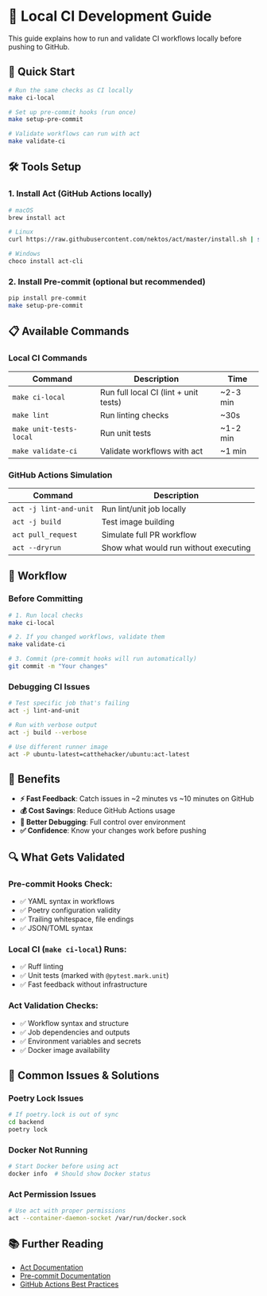 # 🚀 Local CI Development Guide

This guide explains how to run and validate CI workflows locally before pushing to GitHub.

## 🎯 Quick Start

```bash
# Run the same checks as CI locally
make ci-local

# Set up pre-commit hooks (run once)
make setup-pre-commit

# Validate workflows can run with act
make validate-ci
```

## 🛠️ Tools Setup

### 1. Install Act (GitHub Actions locally)
```bash
# macOS
brew install act

# Linux
curl https://raw.githubusercontent.com/nektos/act/master/install.sh | sudo bash

# Windows
choco install act-cli
```

### 2. Install Pre-commit (optional but recommended)
```bash
pip install pre-commit
make setup-pre-commit
```

## 📋 Available Commands

### Local CI Commands
| Command | Description | Time |
|---------|-------------|------|
| `make ci-local` | Run full local CI (lint + unit tests) | ~2-3 min |
| `make lint` | Run linting checks | ~30s |
| `make unit-tests-local` | Run unit tests | ~1-2 min |
| `make validate-ci` | Validate workflows with act | ~1 min |

### GitHub Actions Simulation
| Command | Description |
|---------|-------------|
| `act -j lint-and-unit` | Run lint/unit job locally |
| `act -j build` | Test image building |
| `act pull_request` | Simulate full PR workflow |
| `act --dryrun` | Show what would run without executing |

## 🔄 Workflow

### Before Committing
```bash
# 1. Run local checks
make ci-local

# 2. If you changed workflows, validate them
make validate-ci

# 3. Commit (pre-commit hooks will run automatically)
git commit -m "Your changes"
```

### Debugging CI Issues
```bash
# Test specific job that's failing
act -j lint-and-unit

# Run with verbose output
act -j build --verbose

# Use different runner image
act -P ubuntu-latest=catthehacker/ubuntu:act-latest
```

## 🎯 Benefits

- **⚡ Fast Feedback**: Catch issues in ~2 minutes vs ~10 minutes on GitHub
- **💰 Cost Savings**: Reduce GitHub Actions usage
- **🔧 Better Debugging**: Full control over environment
- **✅ Confidence**: Know your changes work before pushing

## 🔍 What Gets Validated

### Pre-commit Hooks Check:
- ✅ YAML syntax in workflows
- ✅ Poetry configuration validity  
- ✅ Trailing whitespace, file endings
- ✅ JSON/TOML syntax

### Local CI (`make ci-local`) Runs:
- ✅ Ruff linting
- ✅ Unit tests (marked with `@pytest.mark.unit`)
- ✅ Fast feedback without infrastructure

### Act Validation Checks:
- ✅ Workflow syntax and structure
- ✅ Job dependencies and outputs
- ✅ Environment variables and secrets
- ✅ Docker image availability

## 🚨 Common Issues & Solutions

### Poetry Lock Issues
```bash
# If poetry.lock is out of sync
cd backend
poetry lock
```

### Docker Not Running
```bash
# Start Docker before using act
docker info  # Should show Docker status
```

### Act Permission Issues
```bash
# Use act with proper permissions
act --container-daemon-socket /var/run/docker.sock
```

## 📚 Further Reading

- [Act Documentation](https://github.com/nektos/act)
- [Pre-commit Documentation](https://pre-commit.com/)
- [GitHub Actions Best Practices](https://docs.github.com/en/actions/learn-github-actions/best-practices)
